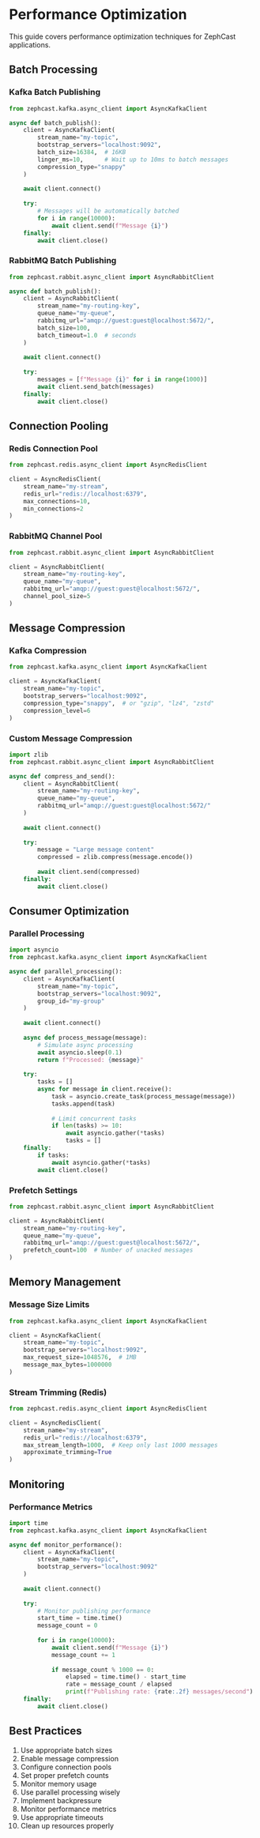 # Performance Optimization

This guide covers performance optimization techniques for ZephCast applications.

## Batch Processing

### Kafka Batch Publishing

```python
from zephcast.kafka.async_client import AsyncKafkaClient

async def batch_publish():
    client = AsyncKafkaClient(
        stream_name="my-topic",
        bootstrap_servers="localhost:9092",
        batch_size=16384,  # 16KB
        linger_ms=10,      # Wait up to 10ms to batch messages
        compression_type="snappy"
    )
    
    await client.connect()
    
    try:
        # Messages will be automatically batched
        for i in range(10000):
            await client.send(f"Message {i}")
    finally:
        await client.close()
```

### RabbitMQ Batch Publishing

```python
from zephcast.rabbit.async_client import AsyncRabbitClient

async def batch_publish():
    client = AsyncRabbitClient(
        stream_name="my-routing-key",
        queue_name="my-queue",
        rabbitmq_url="amqp://guest:guest@localhost:5672/",
        batch_size=100,
        batch_timeout=1.0  # seconds
    )
    
    await client.connect()
    
    try:
        messages = [f"Message {i}" for i in range(1000)]
        await client.send_batch(messages)
    finally:
        await client.close()
```

## Connection Pooling

### Redis Connection Pool

```python
from zephcast.redis.async_client import AsyncRedisClient

client = AsyncRedisClient(
    stream_name="my-stream",
    redis_url="redis://localhost:6379",
    max_connections=10,
    min_connections=2
)
```

### RabbitMQ Channel Pool

```python
from zephcast.rabbit.async_client import AsyncRabbitClient

client = AsyncRabbitClient(
    stream_name="my-routing-key",
    queue_name="my-queue",
    rabbitmq_url="amqp://guest:guest@localhost:5672/",
    channel_pool_size=5
)
```

## Message Compression

### Kafka Compression

```python
from zephcast.kafka.async_client import AsyncKafkaClient

client = AsyncKafkaClient(
    stream_name="my-topic",
    bootstrap_servers="localhost:9092",
    compression_type="snappy",  # or "gzip", "lz4", "zstd"
    compression_level=6
)
```

### Custom Message Compression

```python
import zlib
from zephcast.rabbit.async_client import AsyncRabbitClient

async def compress_and_send():
    client = AsyncRabbitClient(
        stream_name="my-routing-key",
        queue_name="my-queue",
        rabbitmq_url="amqp://guest:guest@localhost:5672/"
    )
    
    await client.connect()
    
    try:
        message = "Large message content"
        compressed = zlib.compress(message.encode())
        
        await client.send(compressed)
    finally:
        await client.close()
```

## Consumer Optimization

### Parallel Processing

```python
import asyncio
from zephcast.kafka.async_client import AsyncKafkaClient

async def parallel_processing():
    client = AsyncKafkaClient(
        stream_name="my-topic",
        bootstrap_servers="localhost:9092",
        group_id="my-group"
    )
    
    await client.connect()
    
    async def process_message(message):
        # Simulate async processing
        await asyncio.sleep(0.1)
        return f"Processed: {message}"
    
    try:
        tasks = []
        async for message in client.receive():
            task = asyncio.create_task(process_message(message))
            tasks.append(task)
            
            # Limit concurrent tasks
            if len(tasks) >= 10:
                await asyncio.gather(*tasks)
                tasks = []
    finally:
        if tasks:
            await asyncio.gather(*tasks)
        await client.close()
```

### Prefetch Settings

```python
from zephcast.rabbit.async_client import AsyncRabbitClient

client = AsyncRabbitClient(
    stream_name="my-routing-key",
    queue_name="my-queue",
    rabbitmq_url="amqp://guest:guest@localhost:5672/",
    prefetch_count=100  # Number of unacked messages
)
```

## Memory Management

### Message Size Limits

```python
from zephcast.kafka.async_client import AsyncKafkaClient

client = AsyncKafkaClient(
    stream_name="my-topic",
    bootstrap_servers="localhost:9092",
    max_request_size=1048576,  # 1MB
    message_max_bytes=1000000
)
```

### Stream Trimming (Redis)

```python
from zephcast.redis.async_client import AsyncRedisClient

client = AsyncRedisClient(
    stream_name="my-stream",
    redis_url="redis://localhost:6379",
    max_stream_length=1000,  # Keep only last 1000 messages
    approximate_trimming=True
)
```

## Monitoring

### Performance Metrics

```python
import time
from zephcast.kafka.async_client import AsyncKafkaClient

async def monitor_performance():
    client = AsyncKafkaClient(
        stream_name="my-topic",
        bootstrap_servers="localhost:9092"
    )
    
    await client.connect()
    
    try:
        # Monitor publishing performance
        start_time = time.time()
        message_count = 0
        
        for i in range(10000):
            await client.send(f"Message {i}")
            message_count += 1
            
            if message_count % 1000 == 0:
                elapsed = time.time() - start_time
                rate = message_count / elapsed
                print(f"Publishing rate: {rate:.2f} messages/second")
    finally:
        await client.close()
```

## Best Practices

1. Use appropriate batch sizes
2. Enable message compression
3. Configure connection pools
4. Set proper prefetch counts
5. Monitor memory usage
6. Use parallel processing wisely
7. Implement backpressure
8. Monitor performance metrics
9. Use appropriate timeouts
10. Clean up resources properly
